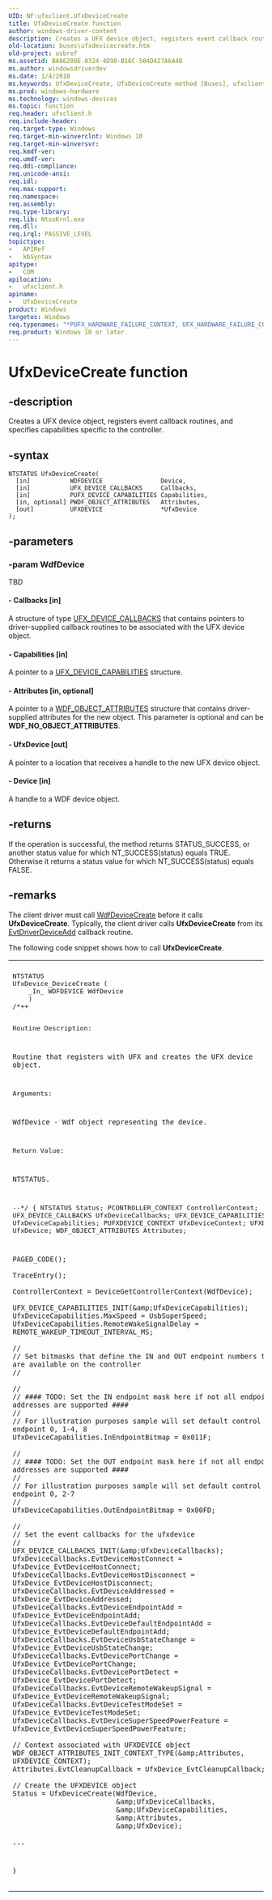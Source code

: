 ```yaml
---
UID: NF:ufxclient.UfxDeviceCreate
title: UfxDeviceCreate function
author: windows-driver-content
description: Creates a UFX device object, registers event callback routines, and specifies capabilities specific to the controller.
old-location: buses\ufxdevicecreate.htm
old-project: usbref
ms.assetid: BA86280E-8324-4D98-B16C-504D427A6A4B
ms.author: windowsdriverdev
ms.date: 1/4/2018
ms.keywords: UfxDeviceCreate, UfxDeviceCreate method [Buses], ufxclient/UfxDeviceCreate, buses.ufxdevicecreate
ms.prod: windows-hardware
ms.technology: windows-devices
ms.topic: function
req.header: ufxclient.h
req.include-header: 
req.target-type: Windows
req.target-min-winverclnt: Windows 10
req.target-min-winversvr: 
req.kmdf-ver: 
req.umdf-ver: 
req.ddi-compliance: 
req.unicode-ansi: 
req.idl: 
req.max-support: 
req.namespace: 
req.assembly: 
req.type-library: 
req.lib: NtosKrnl.exe
req.dll: 
req.irql: PASSIVE_LEVEL
topictype:
-	APIRef
-	kbSyntax
apitype:
-	COM
apilocation:
-	ufxclient.h
apiname:
-	UfxDeviceCreate
product: Windows
targetos: Windows
req.typenames: "*PUFX_HARDWARE_FAILURE_CONTEXT, UFX_HARDWARE_FAILURE_CONTEXT"
req.product: Windows 10 or later.
---
```


# UfxDeviceCreate function


## -description


Creates a UFX device object, registers event callback routines, and specifies capabilities specific to the controller.


## -syntax


````
NTSTATUS UfxDeviceCreate(
  [in]           WDFDEVICE                Device,
  [in]           UFX_DEVICE_CALLBACKS     Callbacks,
  [in]           PUFX_DEVICE_CAPABILITIES Capabilities,
  [in, optional] PWDF_OBJECT_ATTRIBUTES   Attributes,
  [out]          UFXDEVICE                *UfxDevice
);
````


## -parameters




### -param WdfDevice

TBD


#### - Callbacks [in]

A structure of type <a href="..\ufxclient\ns-ufxclient-_ufx_device_callbacks.md">UFX_DEVICE_CALLBACKS</a> that contains pointers to driver-supplied callback routines to be associated with the UFX device object.


#### - Capabilities [in]

A pointer to a <a href="..\ufxbase\ns-ufxbase-_ufx_device_capabilities.md">UFX_DEVICE_CAPABILITIES</a> structure.


#### - Attributes [in, optional]

A pointer to a <a href="..\wdfobject\ns-wdfobject-_wdf_object_attributes.md">WDF_OBJECT_ATTRIBUTES</a> structure that contains driver-supplied attributes for the new object. This parameter is optional and can be <b>WDF_NO_OBJECT_ATTRIBUTES</b>.


#### - UfxDevice [out]

A pointer to a location that receives a handle to the new UFX device object.




#### - Device [in]

A handle to a WDF device object.


## -returns


If the operation is successful, the method returns STATUS_SUCCESS, or another status value for which NT_SUCCESS(status) equals TRUE. Otherwise it returns a status value for which NT_SUCCESS(status) equals FALSE.



## -remarks


The client driver must call <a href="..\wdfdevice\nf-wdfdevice-wdfdevicecreate.md">WdfDeviceCreate</a> before it calls <b>UfxDeviceCreate</b>. Typically, the client driver calls  <b>UfxDeviceCreate</b> from its <a href="..\wdfdriver\nc-wdfdriver-evt_wdf_driver_device_add.md">EvtDriverDeviceAdd</a> callback routine.

The following code snippet shows how to call <b>UfxDeviceCreate</b>.
<div class="code"><span codelanguage=""><table>
<tr>
<th></th>
</tr>
<tr>
<td>
<pre>NTSTATUS
UfxDevice_DeviceCreate (
    _In_ WDFDEVICE WdfDevice
    )
/*++

Routine Description:

    Routine that registers with UFX and creates the UFX device object.

Arguments:

    WdfDevice - Wdf object representing the device.

Return Value:

    NTSTATUS.

--*/
{
    NTSTATUS Status;
    PCONTROLLER_CONTEXT ControllerContext;
    UFX_DEVICE_CALLBACKS UfxDeviceCallbacks;
    UFX_DEVICE_CAPABILITIES UfxDeviceCapabilities;
    PUFXDEVICE_CONTEXT UfxDeviceContext;
    UFXDEVICE UfxDevice;
    WDF_OBJECT_ATTRIBUTES Attributes;

    PAGED_CODE();

    TraceEntry();

    ControllerContext = DeviceGetControllerContext(WdfDevice);

    UFX_DEVICE_CAPABILITIES_INIT(&amp;UfxDeviceCapabilities);
    UfxDeviceCapabilities.MaxSpeed = UsbSuperSpeed;
    UfxDeviceCapabilities.RemoteWakeSignalDelay = REMOTE_WAKEUP_TIMEOUT_INTERVAL_MS;
    
    //
    // Set bitmasks that define the IN and OUT endpoint numbers that are available on the controller
    //
    
    //
    // #### TODO: Set the IN endpoint mask here if not all endpoint addresses are supported ####
    //
    // For illustration purposes sample will set default control endpoint 0, 1-4, 8
    UfxDeviceCapabilities.InEndpointBitmap = 0x011F;
    
    //
    // #### TODO: Set the OUT endpoint mask here if not all endpoint addresses are supported ####
    //
    // For illustration purposes sample will set default control endpoint 0, 2-7
    //
    UfxDeviceCapabilities.OutEndpointBitmap = 0x00FD;

    //
    // Set the event callbacks for the ufxdevice
    //
    UFX_DEVICE_CALLBACKS_INIT(&amp;UfxDeviceCallbacks);
    UfxDeviceCallbacks.EvtDeviceHostConnect = UfxDevice_EvtDeviceHostConnect;
    UfxDeviceCallbacks.EvtDeviceHostDisconnect = UfxDevice_EvtDeviceHostDisconnect;
    UfxDeviceCallbacks.EvtDeviceAddressed = UfxDevice_EvtDeviceAddressed;
    UfxDeviceCallbacks.EvtDeviceEndpointAdd = UfxDevice_EvtDeviceEndpointAdd;
    UfxDeviceCallbacks.EvtDeviceDefaultEndpointAdd = UfxDevice_EvtDeviceDefaultEndpointAdd;
    UfxDeviceCallbacks.EvtDeviceUsbStateChange = UfxDevice_EvtDeviceUsbStateChange;
    UfxDeviceCallbacks.EvtDevicePortChange = UfxDevice_EvtDevicePortChange;
    UfxDeviceCallbacks.EvtDevicePortDetect = UfxDevice_EvtDevicePortDetect;
    UfxDeviceCallbacks.EvtDeviceRemoteWakeupSignal = UfxDevice_EvtDeviceRemoteWakeupSignal;
    UfxDeviceCallbacks.EvtDeviceTestModeSet = UfxDevice_EvtDeviceTestModeSet;
    UfxDeviceCallbacks.EvtDeviceSuperSpeedPowerFeature = UfxDevice_EvtDeviceSuperSpeedPowerFeature;

    // Context associated with UFXDEVICE object
    WDF_OBJECT_ATTRIBUTES_INIT_CONTEXT_TYPE(&amp;Attributes, UFXDEVICE_CONTEXT);
    Attributes.EvtCleanupCallback = UfxDevice_EvtCleanupCallback;

    // Create the UFXDEVICE object
    Status = UfxDeviceCreate(WdfDevice,
                             &amp;UfxDeviceCallbacks,
                             &amp;UfxDeviceCapabilities,
                             &amp;Attributes,
                             &amp;UfxDevice);

    ...

}</pre>
</td>
</tr>
</table></span></div>

